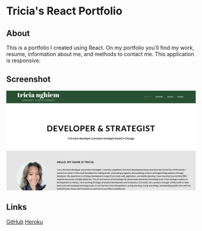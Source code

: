 # Tricia's React Portfolio

## About

This is a portfolio I created using React. On my portfolio you'll find my work, resume, information about me, and methods to contact me. This application is responsive.

## Screenshot
![screenshot](public/Readme.png)

## Links
[GitHub](https://triciaax.github.io/react-portfolio/ )
[Heroku](https://portfolio-tricia.herokuapp.com/)
